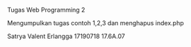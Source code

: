 Tugas Web Programming 2

Mengumpulkan tugas contoh 1,2,3 dan menghapus index.php

Satrya Valent Erlangga
17190718
17.6A.07
